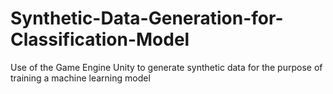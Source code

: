 # Synthetic-Data-Generation-for-Classification-Model
Use of the Game Engine Unity to generate synthetic data for the purpose of training a machine learning model

